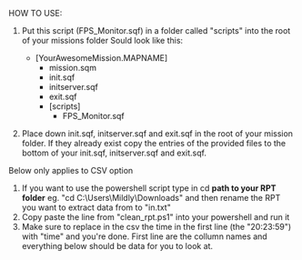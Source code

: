 HOW TO USE:
1. Put this script (FPS_Monitor.sqf) in a folder called "scripts" into the root of your missions folder 
    Sould look like this:
	- [YourAwesomeMission.MAPNAME]
		- mission.sqm 
		- init.sqf
		- initserver.sqf
		- exit.sqf
		- [scripts]
			- FPS_Monitor.sqf

2. Place down init.sqf, initserver.sqf and exit.sqf in the root of your mission folder. If they already exist copy the entries of the provided files to the bottom of your init.sqf, initserver.sqf and exit.sqf. 

Below only applies to CSV option
1. 	If you want to use the powershell script type in cd **path to your RPT folder** eg. "cd C:\Users\Mildly\Downloads" and then rename the RPT you want to extract data from to "in.txt"
2. 	Copy paste the line from "clean_rpt.ps1" into your powershell and run it
3. 	Make sure to replace in the csv the time in the first line (the "20:23:59") with "time" and you're done. 
	First line are the collumn names and everything below should be data for you to look at.